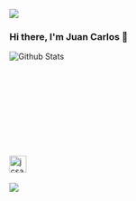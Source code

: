 ![](https://i.imgur.com/4M7IWwP.gif)

### Hi there, I'm Juan Carlos 👋

<img align="left" alt="Github Stats" src="https://github-readme-stats.vercel.app/api?username=jcsalinas20&show_icons=true&theme=dark" />

<br />
<br />
<br />
<br />
<br />
<br />
<br />
<br />
<br />
<br />

[<img align="left" alt="jcsalinas20 | LinkedIn" width="30px" src="https://image.flaticon.com/icons/png/512/174/174857.png" />][linkedin]

[linkedin]: https://www.linkedin.com/in/juan-carlos-salinas-navarrete-6b04b41b0/

<br />
<br />

![](https://i.imgur.com/4M7IWwP.gif)
